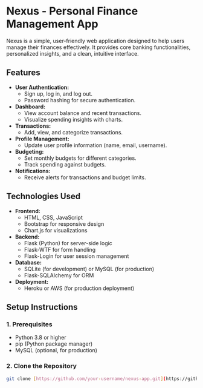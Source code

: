# Nexus - Personal Finance Management App

Nexus is a simple, user-friendly web application designed to help users manage their finances effectively. It provides core banking functionalities, personalized insights, and a clean, intuitive interface.

## Features

* **User Authentication:**
    * Sign up, log in, and log out.
    * Password hashing for secure authentication.
* **Dashboard:**
    * View account balance and recent transactions.
    * Visualize spending insights with charts.
* **Transactions:**
    * Add, view, and categorize transactions.
* **Profile Management:**
    * Update user profile information (name, email, username).
* **Budgeting:**
    * Set monthly budgets for different categories.
    * Track spending against budgets.
* **Notifications:**
    * Receive alerts for transactions and budget limits.

## Technologies Used

* **Frontend:**
    * HTML, CSS, JavaScript
    * Bootstrap for responsive design
    * Chart.js for visualizations
* **Backend:**
    * Flask (Python) for server-side logic
    * Flask-WTF for form handling
    * Flask-Login for user session management
* **Database:**
    * SQLite (for development) or MySQL (for production)
    * Flask-SQLAlchemy for ORM
* **Deployment:**
    * Heroku or AWS (for production deployment)

## Setup Instructions

### 1. Prerequisites

* Python 3.8 or higher
* pip (Python package manager)
* MySQL (optional, for production)

### 2. Clone the Repository

```bash
git clone [https://github.com/your-username/nexus-app.git](https://github.com/your-username/nexus-app.git)
